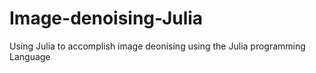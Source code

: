 # Image-denoising-Julia
Using Julia to accomplish image deonising using the Julia programming Language
